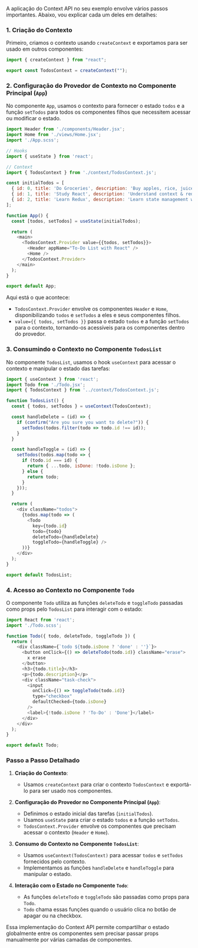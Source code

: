 A aplicação do Context API no seu exemplo envolve vários passos importantes. Abaixo, vou explicar cada um deles em detalhes:

### 1. Criação do Contexto

Primeiro, criamos o contexto usando `createContext` e exportamos para ser usado em outros componentes:

```javascript
import { createContext } from "react";

export const TodosContext = createContext("");
```

### 2. Configuração do Provedor de Contexto no Componente Principal (`App`)

No componente `App`, usamos o contexto para fornecer o estado `todos` e a função `setTodos` para todos os componentes filhos que necessitem acessar ou modificar o estado.

```javascript
import Header from './components/Header.jsx';
import Home from './views/Home.jsx';
import './App.scss';

// Hooks
import { useState } from 'react';

// Context
import { TodosContext } from './context/TodosContext.js';

const initialTodos = [
  { id: 0, title: 'Do Groceries', description: 'Buy apples, rice, juice and toilet paper.', isDone: true },
  { id: 1, title: 'Study React', description: 'Understand context & reducers.', isDone: false },
  { id: 2, title: 'Learn Redux', description: 'Learn state management with Redux', isDone: false }
];

function App() {
  const [todos, setTodos] = useState(initialTodos);

  return (
    <main>
      <TodosContext.Provider value={{todos, setTodos}}>
        <Header appName="To-Do List with React" />
        <Home />
      </TodosContext.Provider>
    </main>
  );
}

export default App;
```

Aqui está o que acontece:
- `TodosContext.Provider` envolve os componentes `Header` e `Home`, disponibilizando `todos` e `setTodos` a eles e seus componentes filhos.
- `value={{ todos, setTodos }}` passa o estado `todos` e a função `setTodos` para o contexto, tornando-os acessíveis para os componentes dentro do provedor.

### 3. Consumindo o Contexto no Componente `TodosList`

No componente `TodosList`, usamos o hook `useContext` para acessar o contexto e manipular o estado das tarefas:

```javascript
import { useContext } from 'react';
import Todo from './Todo.jsx';
import { TodosContext } from '../context/TodosContext.js';

function TodosList() {
  const { todos, setTodos } = useContext(TodosContext);

  const handleDelete = (id) => {
    if (confirm("Are you sure you want to delete?")) {
      setTodos(todos.filter(todo => todo.id !== id));
    }
  }

  const handleToggle = (id) => {
    setTodos(todos.map(todo => {
      if (todo.id === id) {
        return { ...todo, isDone: !todo.isDone };
      } else {
        return todo;
      }
    }));
  }

  return (
    <div className="todos">
      {todos.map(todo => (
        <Todo
          key={todo.id}
          todo={todo}
          deleteTodo={handleDelete}
          toggleTodo={handleToggle} />
      ))}
    </div>
  );
}

export default TodosList;
```

### 4. Acesso ao Contexto no Componente `Todo`

O componente `Todo` utiliza as funções `deleteTodo` e `toggleTodo` passadas como props pelo `TodosList` para interagir com o estado:

```javascript
import React from 'react';
import './Todo.scss';

function Todo({ todo, deleteTodo, toggleTodo }) {
  return (
    <div className={`todo ${todo.isDone ? 'done' : ''}`}>
      <button onClick={() => deleteTodo(todo.id)} className="erase">
        x erase
      </button>
      <h3>{todo.title}</h3>
      <p>{todo.description}</p>
      <div className="task-check">
        <input
          onClick={() => toggleTodo(todo.id)}
          type="checkbox"
          defaultChecked={todo.isDone}
        />
        <label>{!todo.isDone ? 'To-Do' : 'Done'}</label>
      </div>
    </div>
  );
}

export default Todo;
```

### Passo a Passo Detalhado

1. **Criação do Contexto**:
   - Usamos `createContext` para criar o contexto `TodosContext` e exportá-lo para ser usado nos componentes.

2. **Configuração do Provedor no Componente Principal (`App`)**:
   - Definimos o estado inicial das tarefas (`initialTodos`).
   - Usamos `useState` para criar o estado `todos` e a função `setTodos`.
   - `TodosContext.Provider` envolve os componentes que precisam acessar o contexto (`Header` e `Home`).

3. **Consumo do Contexto no Componente `TodosList`**:
   - Usamos `useContext(TodosContext)` para acessar `todos` e `setTodos` fornecidos pelo contexto.
   - Implementamos as funções `handleDelete` e `handleToggle` para manipular o estado.

4. **Interação com o Estado no Componente `Todo`**:
   - As funções `deleteTodo` e `toggleTodo` são passadas como props para `Todo`.
   - `Todo` chama essas funções quando o usuário clica no botão de apagar ou na checkbox.

Essa implementação do Context API permite compartilhar o estado globalmente entre os componentes sem precisar passar props manualmente por várias camadas de componentes.